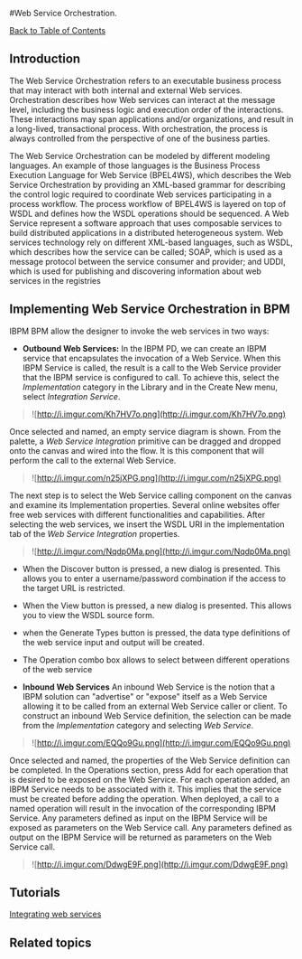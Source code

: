 #Web Service Orchestration.

[Back to Table of Contents](Table_Of_Contents.md)

## Introduction ##

The Web Service Orchestration refers to an executable business process that may interact with both internal and external Web services. Orchestration describes how Web services can interact at the message level, including the business logic and execution order of the interactions. These interactions may span applications and/or organizations, and result in a long-lived, transactional process. With orchestration, the process is always controlled from the perspective of one of the business parties.

The Web Service Orchestration can be modeled by different modeling languages. An example of those languages is the Business Process Execution Language for Web Service (BPEL4WS), which describes the Web Service Orchestration by  providing an XML-based grammar for describing the control logic required to coordinate Web services participating in a process workflow. The process workflow of BPEL4WS is layered on top of WSDL and defines how the WSDL operations should be sequenced. A Web Service represent a software approach that uses composable services to build distributed applications in a distributed heterogeneous system.
Web services technology rely on different XML-based languages, such as WSDL, which describes how the service can be called; SOAP, which is used as a message protocol between the service consumer and provider; and UDDI, which is used for publishing and discovering information about web services in the registries

## Implementing Web Service Orchestration in BPM ##
IBPM BPM allow the designer to invoke the web services in two ways:
  * **Outbound Web Services:**
In the IBPM PD, we can create an IBPM service that encapsulates the invocation of a Web Service. When this IBPM Service is called, the result is a call to the Web Service provider that the IBPM service is configured to call. To achieve this, select the _Implementation_ category in the Library and in the Create New menu, select _Integration Service_.

> ![http://i.imgur.com/Kh7HV7o.png](http://i.imgur.com/Kh7HV7o.png)

Once selected and named, an empty service diagram is shown. From the palette, a _Web Service Integration_ primitive can be dragged and dropped onto the canvas and wired into the flow. It is this component that will perform the call to the external Web Service.

> ![http://i.imgur.com/n25jXPG.png](http://i.imgur.com/n25jXPG.png)

The next step is to select the Web Service calling component on the canvas and examine its Implementation properties. Several online websites offer free web services with different functionalities and capabilities. After selecting the web services, we insert the WSDL URI in the implementation tab of the _Web Service Integration_ properties.

> ![http://i.imgur.com/Nqdp0Ma.png](http://i.imgur.com/Nqdp0Ma.png)

  * When the Discover button is pressed, a new dialog is presented. This allows you to enter a username/password combination if the access to the target URL is restricted.
  * When the View button is pressed, a new dialog is presented. This allows you to view the WSDL source form.
  * when the Generate Types button is pressed, the data type definitions of the web service input and output will be created.
  * The Operation combo box allows to select between different operations of the web service

  * **Inbound Web Services**
An inbound Web Service is the notion that a IBPM solution can "advertise" or "expose" itself as a Web Service allowing it to be called from an external Web Service caller or client. To construct an inbound Web Service definition, the selection can be made from the _Implementation_ category and selecting _Web Service_.

> ![http://i.imgur.com/EQQo9Gu.png](http://i.imgur.com/EQQo9Gu.png)

Once selected and named, the properties of the Web Service definition can be completed. In the Operations section, press Add for each operation that is desired to be exposed on the Web Service. For each operation added, an IBPM Service needs to be associated with it. This implies that the service must be created before adding the operation. When deployed, a call to a named operation will result in the invocation of the corresponding IBPM Service.
Any parameters defined as input on the IBPM Service will be exposed as parameters on the Web Service call. Any parameters defined as output on the IBPM Service will be returned as parameters on the Web Service call.

> ![http://i.imgur.com/DdwgE9F.png](http://i.imgur.com/DdwgE9F.png)

## Tutorials ##
[Integrating web services](IntegratingWebServices.md)

## Related topics ##